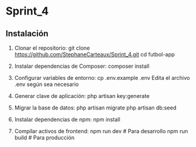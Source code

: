 # Sprint_4

## Instalación
1. Clonar el repositorio:
git clone https://github.com/StephaneCarteaux/Sprint_4.git
cd futbol-app

2. Instalar dependencias de Composer:
composer install

3. Configurar variables de entorno:
cp .env.example .env
Edita el archivo .env según sea necesario

4. Generar clave de aplicación:
php artisan key:generate

5. Migrar la base de datos:
php artisan migrate
php artisan db:seed

6. Instalar dependencias de npm:
npm install

7. Compilar activos de frontend:
npm run dev  # Para desarrollo
npm run build  # Para producción
